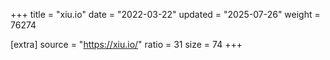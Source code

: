 +++
title = "xiu.io"
date = "2022-03-22"
updated = "2025-07-26"
weight = 76274

[extra]
source = "https://xiu.io/"
ratio = 31
size = 74
+++
